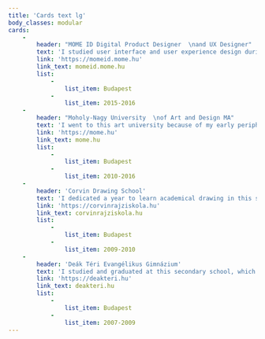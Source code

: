```yaml
---
title: 'Cards text lg'
body_classes: modular
cards:
    -
        header: "MOME ID Digital Product Designer  \nand UX Designer"
        text: 'I studied user interface and user experience design during my MA studies. The course covered a lot about professional UX research and workflow, as well as UI design. It helped learning the basics, as well as shaping my future studies within the fields.'
        link: 'https://momeid.mome.hu'
        link_text: momeid.mome.hu
        list:
            -
                list_item: Budapest
            -
                list_item: 2015-2016
    -
        header: "Moholy-Nagy University  \nof Art and Design MA"
        text: 'I went to this art university because of my early peripheral-biased interest in architecture. University helped me understand architecture, and develop responsible design thinking. During my MA years I focused on my primary fields of interests, and visited media departments.'
        link: 'https://mome.hu'
        link_text: mome.hu
        list:
            -
                list_item: Budapest
            -
                list_item: 2010-2016
    -
        header: 'Corvin Drawing School'
        text: 'I dedicated a year to learn academical drawing in this school, right after my graduation. Corvin helped me develop good study drawing skills, and keen observation for proportion and detail, on a highly managed manner. These skills and mindset is so central in my everyday work.'
        link: 'https://corvinrajziskola.hu'
        link_text: corvinrajziskola.hu
        list:
            -
                list_item: Budapest
            -
                list_item: 2009-2010
    -
        header: 'Deák Téri Evangélikus Gimnázium'
        text: 'I studied and graduated at this secondary school, which helped in shaping my interests, and practice learning in general. Its really supportive atmosphere, and kindly-high expectations accelerated my future plans. This school has by far the largest impact on what, and how I do today.'
        link: 'https://deakteri.hu'
        link_text: deakteri.hu
        list:
            -
                list_item: Budapest
            -
                list_item: 2007-2009
---
```


